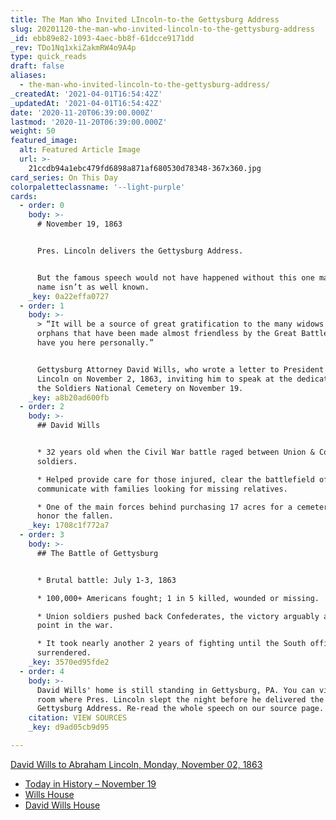 ```yaml
---
title: The Man Who Invited LIncoln-to-the Gettysburg Address
slug: 20201120-the-man-who-invited-lincoln-to-the-gettysburg-address
_id: ebb89e82-1093-4aec-bb8f-61dcce9171dd
_rev: TDo1Nq1xkiZakmRW4o9A4p
type: quick_reads
draft: false
aliases:
  - the-man-who-invited-lincoln-to-the-gettysburg-address/
_createdAt: '2021-04-01T16:54:42Z'
_updatedAt: '2021-04-01T16:54:42Z'
date: '2020-11-20T06:39:00.000Z'
lastmod: '2020-11-20T06:39:00.000Z'
weight: 50
featured_image:
  alt: Featured Article Image
  url: >-
    21ccdb94a1ebc479fd6898a871af680530d78348-367x360.jpg
card_series: On This Day
colorpaletteclassname: '--light-purple'
cards:
  - order: 0
    body: >-
      # November 19, 1863


      Pres. Lincoln delivers the Gettysburg Address.


      But the famous speech would not have happened without this one man whose
      name isn’t as well known.
    _key: 0a22effa0727
  - order: 1
    body: >-
      > “It will be a source of great gratification to the many widows and
      orphans that have been made almost friendless by the Great Battle here, to
      have you here personally.”


      Gettysburg Attorney David Wills, who wrote a letter to President Abraham
      Lincoln on November 2, 1863, inviting him to speak at the dedication of
      the Soldiers National Cemetery on November 19.
    _key: a8b20ad600fb
  - order: 2
    body: >-
      ## David Wills


      * 32 years old when the Civil War battle raged between Union & Confederate
      soldiers.

      * Helped provide care for those injured, clear the battlefield of dead,
      communicate with families looking for missing relatives.

      * One of the main forces behind purchasing 17 acres for a cemetery to
      honor the fallen.
    _key: 1708c1f772a7
  - order: 3
    body: >-
      ## The Battle of Gettysburg


      * Brutal battle: July 1-3, 1863

      * 100,000+ Americans fought; 1 in 5 killed, wounded or missing.

      * Union soldiers pushed back Confederates, the victory arguably a tipping
      point in the war.

      * It took nearly another 2 years of fighting until the South officially
      surrendered.
    _key: 3570ed95fde2
  - order: 4
    body: >-
      David Wills' home is still standing in Gettysburg, PA. You can visit the
      room where Pres. Lincoln slept the night before he delivered the
      Gettysburg Address. Re-read the whole speech on our source page.
    citation: VIEW SOURCES
    _key: d9ad05cb9d95

---
```

[David Wills to Abraham Lincoln, Monday, November 02, 1863](https://www.loc.gov/resource/mal.2778100/?sp=1&st=text)

* [Today in History – November 19](https://www.loc.gov/item/today-in-history/november-19/)
* [Wills House](http://www.abrahamlincolnonline.org/lincoln/sites/wills.htm)
* [David Wills House](https://www.nps.gov/gett/planyourvisit/david-wills-house.htm)